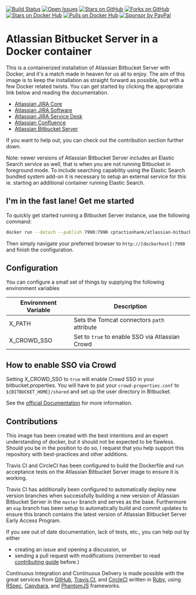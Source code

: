 [![Build Status](https://img.shields.io/circleci/project/cptactionhank/docker-atlassian-bitbucket.svg)](https://circleci.com/gh/cptactionhank/docker-atlassian-bitbucket) [![Open Issues](https://img.shields.io/github/issues/cptactionhank/docker-atlassian-bitbucket.svg)](https://github.com/cptactionhank/docker-atlassian-bitbucket/issues) [![Stars on GitHub](https://img.shields.io/github/stars/cptactionhank/docker-atlassian-bitbucket.svg)](https://github.com/cptactionhank/docker-atlassian-bitbucket/stargazers) [![Forks on GitHub](https://img.shields.io/github/forks/cptactionhank/docker-atlassian-bitbucket.svg)](https://github.com/cptactionhank/docker-atlassian-bitbucket/network) [![Stars on Docker Hub](https://img.shields.io/docker/stars/cptactionhank/atlassian-bitbucket.svg)](https://hub.docker.com/r/cptactionhank/atlassian-bitbucket/) [![Pulls on Docker Hub](https://img.shields.io/docker/pulls/cptactionhank/atlassian-bitbucket.svg)](https://hub.docker.com/r/cptactionhank/atlassian-bitbucket/) [![Sponsor by PayPal](https://img.shields.io/badge/sponsor-PayPal-blue.svg)](https://paypal.me/cptactionhank/5)

# Atlassian Bitbucket Server in a Docker container

This is a containerized installation of Atlassian Bitbucket Server with Docker, and it's a match made in heaven for us all to enjoy. The aim of this image is to keep the installation as straight forward as possible, but with a few Docker related twists. You can get started by clicking the appropriate link below and reading the documentation.

* [Atlassian JIRA Core](https://cptactionhank.github.io/docker-atlassian-jira)
* [Atlassian JIRA Software](https://cptactionhank.github.io/docker-atlassian-jira-software)
* [Atlassian JIRA Service Desk](https://cptactionhank.github.io/docker-atlassian-service-desk)
* [Atlassian Confluence](https://cptactionhank.github.io/docker-atlassian-confluence)
* [Atlassian Bitbucket Server](https://cptactionhank.github.io/docker-atlassian-bitbucket)

If you want to help out, you can check out the contribution section further down.

Note: newer versions of Atlassian Bitbucket Server includes an Elastic Search service as well, that is when you are not running Bitbucket in foreground mode. To include searching capability using the Elastic Search bundled system add-on it is necessary to setup an external service for this ie. starting an additional container running Elastic Search.

## I'm in the fast lane! Get me started

To quickly get started running a Bitbucket Server instance, use the following command:
```bash
docker run --detach --publish 7990:7990 cptactionhank/atlassian-bitbucket:latest
```

Then simply navigate your preferred browser to `http://[dockerhost]:7990` and finish the configuration.

## Configuration

You can configure a small set of things by supplying the following environment variables

| Environment Variable   | Description |
| ---------------------- | ----------- |
| X_PATH                 | Sets the Tomcat connectors `path` attribute |
| X_CROWD_SSO            | Set to `true` to enable SSO via Atlassian Crowd

## How to enable SSO via Crowd

Setting X_CROWD_SSO to `true` will enable Crowd SSO in your bitbucket.properties.
You will have to put your `crowd-properties.conf` to `${BITBUCKET_HOME}/shared` and set up the user directory in Bitbucket.

See the [official Documentation](https://confluence.atlassian.com/bitbucketserver/connecting-bitbucket-server-to-crowd-776640399.html) for more information.

## Contributions

This image has been created with the best intentions and an expert understanding of docker, but it should not be expected to be flawless. Should you be in the position to do so, I request that you help support this repository with best-practices and other additions.

Travis CI and CircleCI has been configured to build the Dockerfile and run acceptance tests on the Atlassian Bitbucket Server image to ensure it is working.

Travis CI has additionally been configured to automatically deploy new version branches when successfully building a new version of Atlassian Bitbucket Server in the `master` branch and serves as the base. Furthermore an `eap` branch has been setup to automatically build and commit updates to ensure this branch contains the latest version of Atlassian Bitbucket Server Early Access Program.

If you see out of date documentation, lack of tests, etc., you can help out by either
- creating an issue and opening a discussion, or
- sending a pull request with modifications (remember to read [contributing guide](https://github.com/cptactionhank/docker-atlassian-bitbucket/blob/master/CONTRIBUTING.md) before.)

Continuous Integration and Continuous Delivery is made possible with the great services from [GitHub](https://github.com), [Travis CI](https://travis-ci.org/), and [CircleCI](https://circleci.com/) written in [Ruby](https://www.ruby-lang.org/), using [RSpec](http://rspec.info/), [Capybara](https://jnicklas.github.io/capybara/), and [PhantomJS](http://phantomjs.org/) frameworks.
